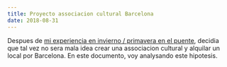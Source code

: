 ```yaml
---
title: Proyecto associacion cultural Barcelona
date: 2018-08-31
---
```


Despues de [mi experiencia en invierno / primavera en el puente](/el-puente/), decidia que tal vez no sera mala idea crear una associacion cultural y alquilar un local por Barcelona.  En este documento, voy analysando este hipotesis.